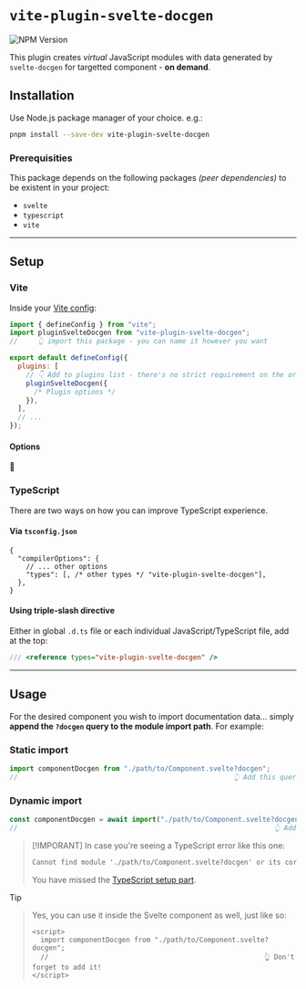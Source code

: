 # `vite-plugin-svelte-docgen`

![NPM Version](https://img.shields.io/npm/v/vite-plugin-svelte-docgen?style=for-the-badge&logo=npm)

This plugin creates _virtual_ JavaScript modules with data generated by `svelte-docgen` for targetted component - **on demand**.

## Installation

Use Node.js package manager of your choice. e.g.:

```sh
pnpm install --save-dev vite-plugin-svelte-docgen
```

### Prerequisities

This package depends on the following packages _(peer dependencies)_ to be existent in your project:

- `svelte`
- `typescript`
- `vite`

---

## Setup

### Vite

Inside your [Vite config](https://vite.dev/config/):

```js
import { defineConfig } from "vite";
import pluginSvelteDocgen from "vite-plugin-svelte-docgen";
//     👆 import this package - you can name it however you want

export default defineConfig({
  plugins: [
    // 👇 Add to plugins list - there's no strict requirement on the order
    pluginSvelteDocgen({
      /* Plugin options */
    }),
  ],
  // ...
});
```

#### Options

🚧

### TypeScript

There are two ways on how you can improve TypeScript experience.

#### Via `tsconfig.json`

```jsonc
{
  "compilerOptions": {
    // ... other options
    "types": [, /* other types */ "vite-plugin-svelte-docgen"],
  },
}
```

#### Using triple-slash directive

Either in global `.d.ts` file or each individual JavaScript/TypeScript file, add at the top:

```js
/// <reference types="vite-plugin-svelte-docgen" />
```

---

## Usage

For the desired component you wish to import documentation data... simply **append the `?docgen` query to the module
import path**. For example:

### Static import

```js
import componentDocgen from "./path/to/Component.svelte?docgen";
//                                                     👆 Add this query parameter
```

### Dynamic import

```js
const componentDocgen = await import("./path/to/Component.svelte?docgen");
//                                                               👆 Add this query parameter
```

> [!IMPORANT]
> In case you're seeing a TypeScript error like this one:
>
> ```txt
> Cannot find module './path/to/Component.svelte?docgen' or its corresponding type declarations. [2307]
> ```
>
> You have missed the [TypeScript setup part](#typescript).

> [!TIP]

> Yes, you can use it inside the Svelte component as well, just like so:
>
> ```svelte
> <script>
>   import componentDocgen from "./path/to/Component.svelte?docgen";
>   //                                                     👆 Don't forget to add it!
> </script>
> ```
